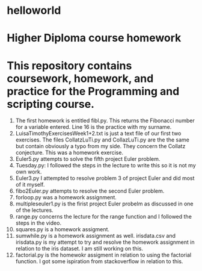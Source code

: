 # helloworld
# Higher Diploma course homework
# This repository contains coursework, homework, and practice for the Programming and scripting course.
1. The first homework is entitled fibl.py. This returns the Fibonacci number for a variable entered. Line 16 is the practice with my surname.
2. LuisaTimothyExercisesWeek1+2.txt is just a text file of our first two exercises.
The files CollatzLuTi.py and CollazLuTi.py are the the same but contain obviously a typo from my side. They concern the Collatz conjecture. This was a homework exercise.
3. Euler5.py attempts to solve the fifth project Euler problem.
4. Tuesday.py: I followed the steps in the lecture to write this so it is not my own work.
5. Euler3.py I attempted to resolve problem 3 of project Euler and did most of it myself.
6. fibo2Euler.py attempts to resolve the second Euler problem.
7. forloop.py was a homework assignment.
8. multipleseuler1.py is the firist project Euler probelm as discussed in one of the lectures.
9. range.py concerns the lecture for the range function and I followed the steps in the video.
10. squares.py is a homework assigment.
11. sumwhile.py is a homework assignment as well.
irisdata.csv and irisdata.py is my attempt to try and resolve the homework assignment in relation to the iris dataset. I am still working on this.
12. factorial.py is the homewokr assigment in relation to using the factorial function. I got some ispiration from stackoverflow in relation to this.
